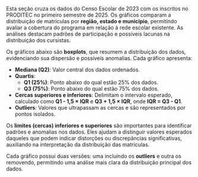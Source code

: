 Esta seção cruza os dados do Censo Escolar de 2023 com os inscritos no PRODITEC no primeiro semestre de 2025. Os gráficos comparam a distribuição de matrículas por **região, estado e município**, permitindo avaliar a cobertura do programa em relação à rede escolar existente. As análises destacam padrões de participação e possíveis lacunas na distribuição dos cursistas.

Os gráficos abaixo são **boxplots**, que resumem a distribuição dos dados, evidenciando sua dispersão e possíveis anomalias. Cada gráfico apresenta:

- **Mediana (Q2)**: Valor central dos dados ordenados.
- **Quartis**:
  - **Q1 (25%)**: Ponto abaixo do qual estão 25% dos dados.
  - **Q3 (75%)**: Ponto abaixo do qual estão 75% dos dados.
- **Cercas superiores e inferiores**: Delimitam o intervalo esperado, calculado como **Q1 - 1,5 × IQR** e **Q3 + 1,5 × IQR**, onde **IQR = Q3 - Q1**.
- **Outliers**: Valores que ultrapassam as cercas e são representados por pontos isolados.

Os **limites (cercas) inferiores e superiores** são importantes para identificar padrões e anomalias nos dados. Eles ajudam a distinguir valores esperados daqueles que podem indicar distorções ou discrepâncias significativas, auxiliando na interpretação da distribuição das matrículas.

Cada gráfico possui duas versões: uma incluindo os **outliers** e outra os removendo, permitindo uma análise mais clara da distribuição principal dos dados.
